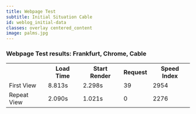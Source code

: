 ```yaml
---
title: Webpage Test
subtitle: Initial Situation Cable
id: weblog_initial-data
classes: overlay centered_content
image: palms.jpg
---
```


<h3>Webpage Test results: Frankfurt, Chrome, Cable</h3>

<table class="tableizer-table">
<tr class="tableizer-firstrow"><th></th><th>Load Time</th><th>Start Render</th><th>Request</th><th>Speed Index</th></tr>
 <tr><td>First View</td><td>8.813s</td><td>2.298s</td><td>39</td><td>2954</td></tr>
 <tr><td>Repeat View</td><td>2.090s</td><td>1.021s</td><td>0</td><td>2276</td></tr>
</table>
